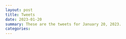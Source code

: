 ```yaml
---
layout: post
title: Tweets
date: 2023-01-20
summary: These are the tweets for January 20, 2023.
categories:
---
```


